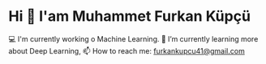 # Hi 👋 I'am Muhammet Furkan Küpçü

💻 I'm currently working o Machine Learning.
📖 I’m currently learning more about Deep Learning,
📫 How to reach me: furkankupcu41@gmail.com
